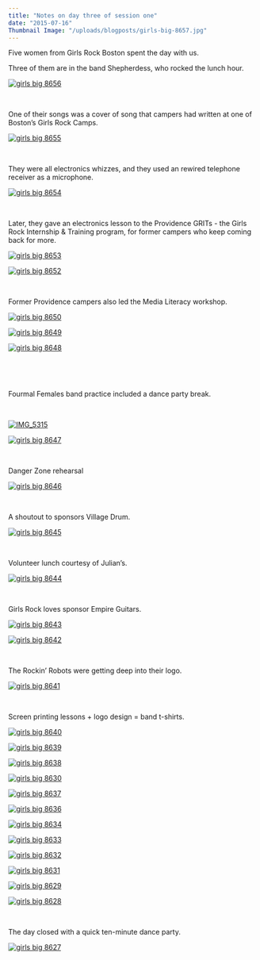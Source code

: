 ```yaml
---
title: "Notes on day three of session one"
date: "2015-07-16"
Thumbnail Image: "/uploads/blogposts/girls-big-8657.jpg"
---
```


Five women from Girls Rock Boston spent the day with us.

Three of them are in the band Shepherdess, who rocked the lunch hour.

[![girls big 8656](/uploads/blogposts/girls-big-8656.jpg)](http://girlsrockri.org/wp-content/uploads/2015/07/girls-big-8656.jpg)

 

One of their songs was a cover of song that campers had written at one of Boston’s Girls Rock Camps.

[![girls big 8655](/uploads/blogposts/girls-big-8655.jpg)](http://girlsrockri.org/wp-content/uploads/2015/07/girls-big-8655.jpg)

 

They were all electronics whizzes, and they used an rewired telephone receiver as a microphone.

[![girls big 8654](/uploads/blogposts/girls-big-8654.jpg)](http://girlsrockri.org/wp-content/uploads/2015/07/girls-big-8654.jpg)

 

Later, they gave an electronics lesson to the Providence GRITs - the Girls Rock Internship & Training program, for former campers who keep coming back for more.

[![girls big 8653](/uploads/blogposts/girls-big-8653.jpg)](http://girlsrockri.org/wp-content/uploads/2015/07/girls-big-8653.jpg)

[![girls big 8652](/uploads/blogposts/girls-big-8652.jpg)](http://girlsrockri.org/wp-content/uploads/2015/07/girls-big-8652.jpg)

 

Former Providence campers also led the Media Literacy workshop.

[![girls big 8650](/uploads/blogposts/girls-big-8650.jpg)](http://girlsrockri.org/wp-content/uploads/2015/07/girls-big-8650.jpg)

[![girls big 8649](/uploads/blogposts/girls-big-8649.jpg)](http://girlsrockri.org/wp-content/uploads/2015/07/girls-big-8649.jpg)

[![girls big 8648](/uploads/blogposts/girls-big-8648.jpg)](http://girlsrockri.org/wp-content/uploads/2015/07/girls-big-8648.jpg)

 

 

Fourmal Females band practice included a dance party break.

 

[![IMG_5315](/uploads/blogposts/IMG_5315.jpg)](http://girlsrockri.org/wp-content/uploads/2015/07/IMG_5315.jpg)

[![girls big 8647](/uploads/blogposts/girls-big-8647.jpg)](http://girlsrockri.org/wp-content/uploads/2015/07/girls-big-8647.jpg)

 

Danger Zone rehearsal

[![girls big 8646](/uploads/blogposts/girls-big-8646.jpg)](http://girlsrockri.org/wp-content/uploads/2015/07/girls-big-8646.jpg)

 

A shoutout to sponsors Village Drum.

[![girls big 8645](/uploads/blogposts/girls-big-8645.jpg)](http://girlsrockri.org/wp-content/uploads/2015/07/girls-big-8645.jpg)

 

Volunteer lunch courtesy of Julian’s.

[![girls big 8644](/uploads/blogposts/girls-big-8644.jpg)](http://girlsrockri.org/wp-content/uploads/2015/07/girls-big-8644.jpg)

 

Girls Rock loves sponsor Empire Guitars.

[![girls big 8643](/uploads/blogposts/girls-big-8643.jpg)](http://girlsrockri.org/wp-content/uploads/2015/07/girls-big-8643.jpg)

[![girls big 8642](/uploads/blogposts/girls-big-8642.jpg)](http://girlsrockri.org/wp-content/uploads/2015/07/girls-big-8642.jpg)

 

The Rockin’ Robots were getting deep into their logo.

[![girls big 8641](/uploads/blogposts/girls-big-8641.jpg)](http://girlsrockri.org/wp-content/uploads/2015/07/girls-big-8641.jpg)

 

Screen printing lessons + logo design = band t-shirts.

[![girls big 8640](/uploads/blogposts/girls-big-8640.jpg)](http://girlsrockri.org/wp-content/uploads/2015/07/girls-big-8640.jpg)

[![girls big 8639](/uploads/blogposts/girls-big-8639.jpg)](http://girlsrockri.org/wp-content/uploads/2015/07/girls-big-8639.jpg)

[![girls big 8638](/uploads/blogposts/girls-big-8638.jpg)](http://girlsrockri.org/wp-content/uploads/2015/07/girls-big-8638.jpg)

[![girls big 8630](/uploads/blogposts/girls-big-8630.jpg)](http://girlsrockri.org/wp-content/uploads/2015/07/girls-big-8630.jpg)

[![girls big 8637](/uploads/blogposts/girls-big-8637.jpg)](http://girlsrockri.org/wp-content/uploads/2015/07/girls-big-8637.jpg)

[![girls big 8636](/uploads/blogposts/girls-big-8636.jpg)](http://girlsrockri.org/wp-content/uploads/2015/07/girls-big-8636.jpg)

[![girls big 8634](/uploads/blogposts/girls-big-8634.jpg)](http://girlsrockri.org/wp-content/uploads/2015/07/girls-big-8634.jpg)

[![girls big 8633](/uploads/blogposts/girls-big-8633.jpg)](http://girlsrockri.org/wp-content/uploads/2015/07/girls-big-8633.jpg)

[![girls big 8632](/uploads/blogposts/girls-big-8632.jpg)](http://girlsrockri.org/wp-content/uploads/2015/07/girls-big-8632.jpg)

[![girls big 8631](/uploads/blogposts/girls-big-8631.jpg)](http://girlsrockri.org/wp-content/uploads/2015/07/girls-big-8631.jpg)

[![girls big 8629](/uploads/blogposts/girls-big-8629.jpg)](http://girlsrockri.org/wp-content/uploads/2015/07/girls-big-8629.jpg)

[![girls big 8628](/uploads/blogposts/girls-big-8628.jpg)](http://girlsrockri.org/wp-content/uploads/2015/07/girls-big-8628.jpg)

 

The day closed with a quick ten-minute dance party.

[![girls big 8627](/uploads/blogposts/girls-big-8627.jpg)](http://girlsrockri.org/wp-content/uploads/2015/07/girls-big-8627.jpg)
